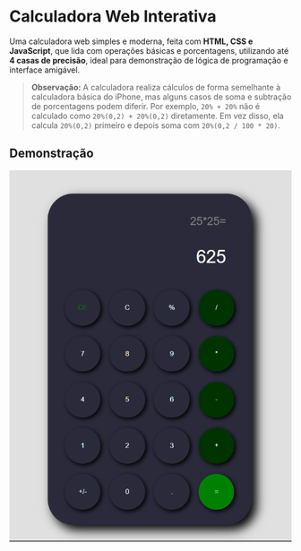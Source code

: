 # Calculadora Web Interativa

Uma calculadora web simples e moderna, feita com **HTML, CSS e JavaScript**, que lida com operações básicas e porcentagens, utilizando até **4 casas de precisão**, ideal para demonstração de lógica de programação e interface amigável.

>  **Observação:** A calculadora realiza cálculos de forma semelhante à calculadora básica do iPhone, mas alguns casos de soma e subtração de porcentagens podem diferir. Por exemplo, `20% + 20%` não é calculado como `20%(0,2) + 20%(0,2)` diretamente. Em vez disso, ela calcula `20%(0,2)` primeiro e depois soma com `20%(0,2 / 100 * 20)`.

## Demonstração

![Screenshot da calculadora](imagem/Calculadora.png)
